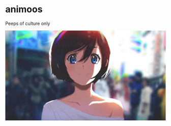 # animoos
Peeps of culture only

      

![](https://github.com/aenichols/animoos/blob/main/07u2d0gno7p61.jpg?raw=true)
